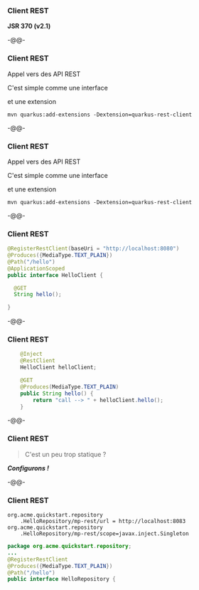 ### Client REST

**JSR 370 (v2.1)**<!-- .element style="color: #e57125; float: right; font-size: 80%" -->

-@@-

### Client REST

Appel vers des API REST

C'est simple comme une interface<!-- .element class="fragment" -->

et une extension<!-- .element style="color: black" -->

`mvn quarkus:add-extensions -Dextension=quarkus-rest-client`<!-- .element style="color: black" -->

-@@-

### Client REST

Appel vers des API REST

C'est simple comme une interface

et une extension

`mvn quarkus:add-extensions -Dextension=quarkus-rest-client`

-@@-

### Client REST

```java
@RegisterRestClient(baseUri = "http://localhost:8080")
@Produces({MediaType.TEXT_PLAIN})
@Path("/hello")
@ApplicationScoped
public interface HelloClient {

  @GET
  String hello();

}
```

-@@-

### Client REST

```java
    @Inject
    @RestClient
    HelloClient helloClient;

    @GET
    @Produces(MediaType.TEXT_PLAIN)
    public String hello() {
        return "call --> " + helloClient.hello();
    }
```

-@@-

### Client REST

> C'est un peu trop statique ?

***Configurons !***<!-- .element class="fragment" -->

-@@-

### Client REST

```
org.acme.quickstart.repository
    .HelloRepository/mp-rest/url = http://localhost:8083
org.acme.quickstart.repository
    .HelloRepository/mp-rest/scope=javax.inject.Singleton
```
```java
package org.acme.quickstart.repository;
...
@RegisterRestClient
@Produces({MediaType.TEXT_PLAIN})
@Path("/hello")
public interface HelloRepository {
```
